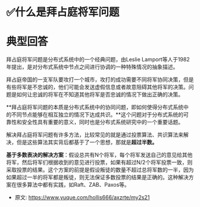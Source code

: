 # ✅什么是拜占庭将军问题
<!--page header-->

<a name="wOtV8"></a>
# 典型回答

拜占庭将军问题是分布式系统中的一个经典问题，由Leslie Lamport等人于1982年提出，是对分布式系统中节点之间进行协调的一种特殊情况的抽象描述。

拜占庭帝国的一支军队要攻打一个城市，攻打的成功需要不同将军协同决策，但是有些将军是不忠诚的，他们可能会发送虚假信息或者故意阻碍其他将军的决策。问题是如何让忠诚的将军在不知道其他将军是否忠诚的情况下做出正确的决策。

**拜占庭将军问题的本质是分布式系统中的协同问题，即如何使得分布式系统中的不同节点能够在相互独立的情况下达成共识。**这个问题对于分布式系统的可靠性和安全性具有重要的意义，同时也是分布式系统研究中的一个重要话题。

解决拜占庭将军问题有许多方法，比较常见的就是通过投票算法、共识算法来解决，但是这些算法其实背后都基于了一个思想，那就是**超过半数。**

**基于多数表决的解决方案**：假设总共有N个将军，每个将军发送自己的意见给其他将军，然后将军们根据收到的意见进行投票，如果有超过N/2个将军投票一致，则采取投票的结果。这个方案的前提是假设叛徒的数量不超过总将军数的一半，因为如果超过一半的将军都是叛徒，则无法保证多数投票的结果是正确的。这种解决方案在很多算法中都有实践，如Raft、ZAB、Paxos等。


<!--page footer-->
- 原文: <https://www.yuque.com/hollis666/axzrte/my2s21>